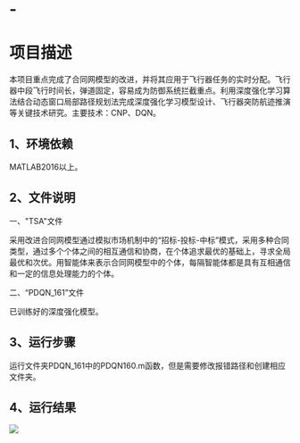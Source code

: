 # -
# 项目描述
本项目重点完成了合同网模型的改进，并将其应用于飞行器任务的实时分配。飞行器中段飞行时间长，弹道固定，容易成为防御系统拦截重点。利用深度强化学习算法结合动态窗口局部路径规划法完成深度强化学习模型设计、飞行器突防航迹推演等关键技术研究。主要技术：CNP、DQN。
## 1、环境依赖

MATLAB2016以上。

## 2、文件说明

一、"TSA"文件

采用改进合同网模型通过模拟市场机制中的“招标-投标-中标”模式，采用多种合同类型，通过多个个体之间的相互通信和协商，在个体追求最优的基础上，寻求全局最优和次优。用智能体来表示合同网模型中的个体，每隔智能体都是具有互相通信和一定的信息处理能力的个体。

二、“PDQN_161”文件

已训练好的深度强化模型。

## 3、运行步骤

运行文件夹PDQN_161中的PDQN160.m函数，但是需要修改报错路径和创建相应文件夹。
## 4、运行结果
![](https://s3.bmp.ovh/imgs/2022/08/09/fc9d0ef75d5e24e8.jpg)


